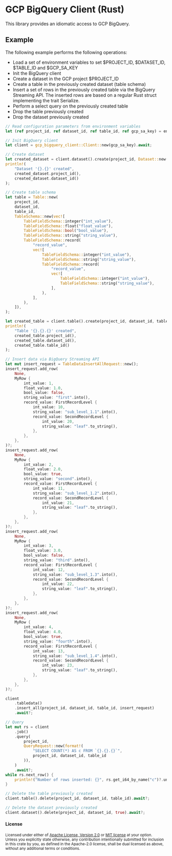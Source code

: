 GCP BigQuery Client (Rust)
==========================

This library provides an idiomatic access to GCP BigQuery.

## Example
The following example performs the following operations:
* Load a set of environment variables to set $PROJECT_ID, $DATASET_ID, $TABLE_ID and $GCP_SA_KEY
* Init the BigQuery client
* Create a dataset in the GCP project $PROJECT_ID
* Create a table in the previously created dataset (table schema)
* Insert a set of rows in the previously created table via the BigQuery Streaming API. The inserted 
rows are based on a regular Rust struct implementing the trait Serialize. 
* Perform a select query on the previously created table
* Drop the table previously created
* Drop the dataset previously created 

```rust
// Read configuration parameters from environment variables
let (ref project_id, ref dataset_id, ref table_id, ref gcp_sa_key) = env_vars();

// Init BigQuery client
let client = gcp_bigquery_client::Client::new(gcp_sa_key).await;

// Create dataset
let created_dataset = client.dataset().create(project_id, Dataset::new(dataset_id)).await?;
println!(
    "Dataset '{}.{}' created",
    created_dataset.project_id(),
    created_dataset.dataset_id()
);

// Create table schema
let table = Table::new(
    project_id,
    dataset_id,
    table_id,
    TableSchema::new(vec![
        TableFieldSchema::integer("int_value"),
        TableFieldSchema::float("float_value"),
        TableFieldSchema::bool("bool_value"),
        TableFieldSchema::string("string_value"),
        TableFieldSchema::record(
            "record_value",
            vec![
                TableFieldSchema::integer("int_value"),
                TableFieldSchema::string("string_value"),
                TableFieldSchema::record(
                    "record_value",
                    vec![
                        TableFieldSchema::integer("int_value"),
                        TableFieldSchema::string("string_value"),
                    ],
                ),
            ],
        ),
    ]),
);

let created_table = client.table().create(project_id, dataset_id, table).await?;
println!(
    "Table '{}.{}.{}' created",
    created_table.project_id(),
    created_table.dataset_id(),
    created_table.table_id()
);

// Insert data via BigQuery Streaming API
let mut insert_request = TableDataInsertAllRequest::new();
insert_request.add_row(
    None,
    MyRow {
        int_value: 1,
        float_value: 1.0,
        bool_value: false,
        string_value: "first".into(),
        record_value: FirstRecordLevel {
            int_value: 10,
            string_value: "sub_level_1.1".into(),
            record_value: SecondRecordLevel {
                int_value: 20,
                string_value: "leaf".to_string(),
            },
        },
    },
)?;
insert_request.add_row(
    None,
    MyRow {
        int_value: 2,
        float_value: 2.0,
        bool_value: true,
        string_value: "second".into(),
        record_value: FirstRecordLevel {
            int_value: 11,
            string_value: "sub_level_1.2".into(),
            record_value: SecondRecordLevel {
                int_value: 21,
                string_value: "leaf".to_string(),
            },
        },
    },
)?;
insert_request.add_row(
    None,
    MyRow {
        int_value: 3,
        float_value: 3.0,
        bool_value: false,
        string_value: "third".into(),
        record_value: FirstRecordLevel {
            int_value: 12,
            string_value: "sub_level_1.3".into(),
            record_value: SecondRecordLevel {
                int_value: 22,
                string_value: "leaf".to_string(),
            },
        },
    },
)?;
insert_request.add_row(
    None,
    MyRow {
        int_value: 4,
        float_value: 4.0,
        bool_value: true,
        string_value: "fourth".into(),
        record_value: FirstRecordLevel {
            int_value: 13,
            string_value: "sub_level_1.4".into(),
            record_value: SecondRecordLevel {
                int_value: 23,
                string_value: "leaf".to_string(),
            },
        },
    },
)?;

client
    .tabledata()
    .insert_all(project_id, dataset_id, table_id, insert_request)
    .await?;

// Query
let mut rs = client
    .job()
    .query(
        project_id,
        QueryRequest::new(format!(
            "SELECT COUNT(*) AS c FROM `{}.{}.{}`",
            project_id, dataset_id, table_id
        )),
    )
    .await?;
while rs.next_row() {
    println!("Number of rows inserted: {}", rs.get_i64_by_name("c")?.unwrap());
}

// Delete the table previously created
client.table().delete(project_id, dataset_id, table_id).await?;

// Delete the dataset previously created
client.dataset().delete(project_id, dataset_id, true).await?;
```

#### License

<sup>
Licensed under either of <a href="LICENSE-APACHE">Apache License, Version
2.0</a> or <a href="LICENSE-MIT">MIT license</a> at your option.
</sup>

<br>

<sub>
Unless you explicitly state otherwise, any contribution intentionally submitted
for inclusion in this crate by you, as defined in the Apache-2.0 license, shall
be dual licensed as above, without any additional terms or conditions.
</sub>